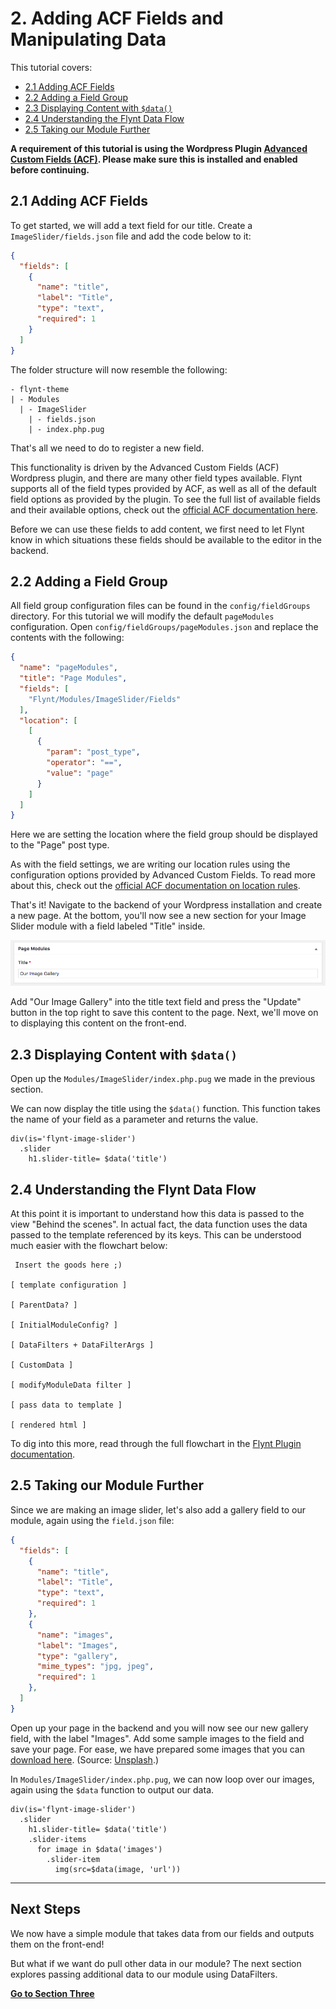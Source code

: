 # 2. Adding ACF Fields and Manipulating Data

This tutorial covers:
- [2.1 Adding ACF Fields](#21-adding-fields)
- [2.2 Adding a Field Group](#22-adding-a-field-group)
- [2.3 Displaying Content with `$data()`](#23-displaying-content-with-data)
- [2.4 Understanding the Flynt Data Flow](#24-understanding-the-flynt-data-flow)
- [2.5 Taking our Module Further](#25-taking-our-module-further)

**A requirement of this tutorial is using the Wordpress Plugin [Advanced Custom Fields (ACF)](https://www.advancedcustomfields.com/). Please make sure this is installed and enabled before continuing.**

## 2.1 Adding ACF Fields
To get started, we will add a text field for our title. Create a `ImageSlider/fields.json` file and add the code below to it:

```json
{
  "fields": [
    {
      "name": "title",
      "label": "Title",
      "type": "text",
      "required": 1
    }
  ]
}
```

The folder structure will now resemble the following:

```
- flynt-theme
| - Modules
  | - ImageSlider
    | - fields.json
    | - index.php.pug
```

That's all we need to do to register a new field.

This functionality is driven by the Advanced Custom Fields (ACF) Wordpress plugin, and there are many other field types available. Flynt supports all of the field types provided by ACF, as well as all of the default field options as provided by the plugin. To see the full list of available fields and their available options, check out the [official ACF documentation here](https://www.advancedcustomfields.com/resources/#field-types).

<!-- - Extra: Add fields quicker using our acf-field-snippets. For atom + sublime text. Coming soon?! -->

Before we can use these fields to add content, we first need to let Flynt know in which situations these fields should be available to the editor in the backend.

## 2.2 Adding a Field Group

All field group configuration files can be found in the `config/fieldGroups` directory. For this tutorial we will modify the default `pageModules` configuration. Open `config/fieldGroups/pageModules.json` and replace the contents with the following:

```json
{
  "name": "pageModules",
  "title": "Page Modules",
  "fields": [
    "Flynt/Modules/ImageSlider/Fields"
  ],
  "location": [
    [
      {
        "param": "post_type",
        "operator": "==",
        "value": "page"
      }
    ]
  ]
}
```

Here we are setting the location where the field group should be displayed to the "Page" post type.

As with the field settings, we are writing our location rules using the configuration options provided by Advanced Custom Fields. To read more about this, check out the [official ACF documentation on location rules](https://www.advancedcustomfields.com/resources/custom-location-rules/).

That's it! Navigate to the backend of your Wordpress installation and create a new page. At the bottom, you'll now see a new section for your Image Slider module with a field labeled "Title" inside.

![Title Field Screenshot](../assets/first-module-field.png)

Add "Our Image Gallery" into the title text field and press the "Update" button in the top right to save this content to the page. Next, we'll move on to displaying this content on the front-end.

## 2.3 Displaying Content with `$data()`
Open up the `Modules/ImageSlider/index.php.pug` we made in the previous section.

We can now display the title using the `$data()` function. This function takes the name of your field as a parameter and returns the value.

```jade
div(is='flynt-image-slider')
  .slider
    h1.slider-title= $data('title')
```

## 2.4 Understanding the Flynt Data Flow

At this point it is important to understand how this data is passed to the view "Behind the scenes". In actual fact, the data function uses the data passed to the template referenced by its keys. This can be understood much easier with the flowchart below:

```
 Insert the goods here ;)

[ template configuration ]

[ ParentData? ]

[ InitialModuleConfig? ]

[ DataFilters + DataFilterArgs ]

[ CustomData ]

[ modifyModuleData filter ]

[ pass data to template ]

[ rendered html ]
```

To dig into this more, read through the full flowchart in the [Flynt Plugin documentation](/add-link).

## 2.5 Taking our Module Further
Since we are making an image slider, let's also add a gallery field to our module, again using the `field.json` file:

```json
{
  "fields": [
    {
      "name": "title",
      "label": "Title",
      "type": "text",
      "required": 1
    },
    {
      "name": "images",
      "label": "Images",
      "type": "gallery",
      "mime_types": "jpg, jpeg",
      "required": 1
    },
  ]
}
```

Open up your page in the backend and you will now see our new gallery field, with the label "Images". Add some sample images to the field and save your page. For ease, we have prepared some images that you can [download here](/add-link). (Source: [Unsplash](https://unsplash.com).)

In `Modules/ImageSlider/index.php.pug`, we can now loop over our images, again using the `$data` function to output our data.

```jade
div(is='flynt-image-slider')
  .slider
    h1.slider-title= $data('title')
    .slider-items
      for image in $data('images')
        .slider-item
          img(src=$data(image, 'url'))
```

---

## Next Steps

We now have a simple module that takes data from our fields and outputs them on the front-end!

But what if we want do pull other data in our module? The next section explores passing additional data to our module using DataFilters.

**[Go to Section Three](datafilters.md)**
